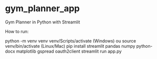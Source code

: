 # gym_planner_app
Gym Planner in Python with Streamlit

How to run:

python -m venv venv
venv/Scripts/activate (Windows) ou source venv/bin/activate (Linux/Mac)
pip install streamlit pandas numpy python-docx matplotlib gspread oauth2client
streamlit run app.py